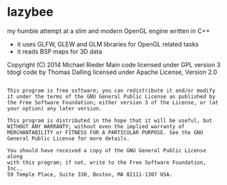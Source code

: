 lazybee
=======

my humble attempt at a slim and modern OpenGL engine written in C++

 * it uses GLFW, GLEW and GLM libraries for OpenGL related tasks
 * it reads BSP maps for 3D data

Copyright (C) 2014 Michael Rieder
Main code licensed under GPL version 3
tdogl code by Thomas Dalling licensed under Apache License, Version 2.0

 ~~~~~~~~~~~~~~~~~~~~~~~~~~~~~~~~~~~~~~~~~~~~~~~~~~~~~~~~~~~~~~~~~~~~~~~~~~

 This program is free software; you can redistribute it and/or modify
 it under the terms of the GNU General Public License as published by
 the Free Software Foundation; either version 3 of the License, or (at
 your option) any later version.

 This program is distributed in the hope that it will be useful, but
 WITHOUT ANY WARRANTY; without even the implied warranty of
 MERCHANTABILITY or FITNESS FOR A PARTICULAR PURPOSE. See the GNU
 General Public License for more details.

 You should have received a copy of the GNU General Public License along
 with this program; if not, write to the Free Software Foundation, Inc.,
 59 Temple Place, Suite 330, Boston, MA 02111-1307 USA.

 ~~~~~~~~~~~~~~~~~~~~~~~~~~~~~~~~~~~~~~~~~~~~~~~~~~~~~~~~~~~~~~~~~~~~~~~~~~
 